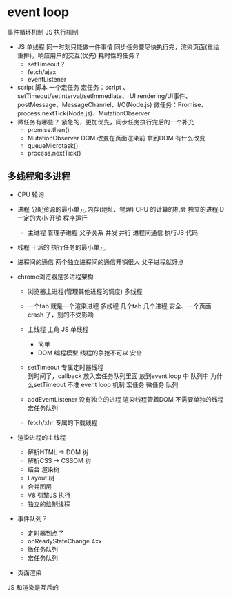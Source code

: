 # event loop
事件循环机制 JS 执行机制

- JS 单线程
  同一时刻只能做一件事情
  同步任务要尽快执行完，渲染页面(重绘重排)，响应用户的交互(优先)
  耗时性的任务？
  - setTimeout？
  - fetch/ajax
  - eventListener
- script 脚本
  一个宏任务
  宏任务：script 、setTimeout/setInterval/setImmediate、
  UI rendering/UI事件、postMessage、MessageChannel、I/O(Node.js)
  微任务：Promise、process.nextTick(Node.js)、MutationObserver
- 微任务有哪些？
  紧急的，更加优先，同步任务执行完后的一个补充
  - promise.then()
  - MutationObserver
    DOM 改变在页面渲染前  拿到DOM 有什么改变
  - queueMicrotask()
  - process.nextTick()


## 多线程和多进程
- CPU 轮询
- 进程
  分配资源的最小单元
  内存(地址、物理) CPU 的计算的机会
  独立的进程ID 一定的大小 开销
  程序运行
  - 主进程
    管理子进程  父子关系  并发 并行
    进程间通信
    执行JS 代码
- 线程
  干活的 执行任务的最小单元
- 进程间的通信
  两个独立进程间的通信开销很大
  父子进程就好点

- chrome浏览器是多进程架构
  - 浏览器主进程(管理其他进程的调度)
    多线程
  - 一个tab 就是一个渲染进程
    多线程
    几个tab 几个进程
    安全、一个页面crash 了，别的不受影响
  - 主线程 主角
    JS 单线程
    - 简单
    - DOM 编程模型  线程的争抢不可以  安全

  - setTimeout  专属定时器线程  
    到时间了，callback 放入宏任务队列里面
    放到event loop 中  队列中
    为什么setTimeout 不准
    event loop 机制
    宏任务  微任务  队列
  - addEventListener 没有独立的进程
    渲染线程管着DOM  不需要单独的线程  宏任务队列
  - fetch/xhr 专属的下载线程

- 渲染进程的主线程
  - 解析HTML -> DOM 树
  - 解析CSS -> CSSOM 树
  - 结合 渲染树
  - Layout 树
  - 合并图层
  - V8 引擎JS 执行
  - 独立的绘制线程
- 事件队列？
  - 定时器到点了
  - onReadyStateChange 4xx
  - 微任务队列
  - 宏任务队列
- 页面渲染

JS 和渲染是互斥的